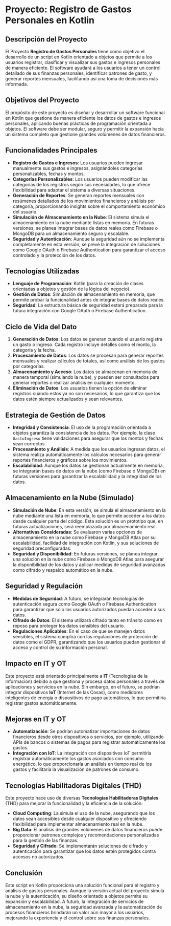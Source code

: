 # Proyecto: Registro de Gastos Personales en Kotlin

## Descripción del Proyecto
El Proyecto **Registro de Gastos Personales** tiene como objetivo el desarrollo de un script en Kotlin orientado a objetos que permite a los usuarios registrar, clasificar y visualizar sus gastos e ingresos personales de manera eficiente. El software ayudará a los usuarios a tener un control detallado de sus finanzas personales, identificar patrones de gasto, y generar reportes mensuales, facilitando así una toma de decisiones más informada.

## Objetivos del Proyecto
El propósito de este proyecto es diseñar y desarrollar un software funcional en Kotlin que gestione de manera eficiente los datos de gastos e ingresos personales, aplicando buenas prácticas de programación orientada a objetos. El software debe ser modular, seguro y permitir la expansión hacia un sistema completo que gestione grandes volúmenes de datos financieros.

## Funcionalidades Principales
- **Registro de Gastos e Ingresos**: Los usuarios pueden ingresar manualmente sus gastos e ingresos, asignándoles categorías personalizables, fechas y montos.
- **Categorías Personalizables**: Los usuarios pueden modificar las categorías de los registros según sus necesidades, lo que ofrece flexibilidad para adaptar el sistema a diversas situaciones.
- **Generación de Reportes**: Se generan reportes mensuales con resúmenes detallados de los movimientos financieros y análisis por categoría, proporcionando insights sobre el comportamiento económico del usuario.
- **Simulación de Almacenamiento en la Nube**: El sistema simula el almacenamiento en la nube mediante listas en memoria. En futuras versiones, se planea integrar bases de datos reales como Firebase o MongoDB para un almacenamiento seguro y escalable.
- **Seguridad y Autenticación**: Aunque la seguridad aún no se implementa completamente en esta versión, se prevé la integración de soluciones como Google OAuth o Firebase Authentication para garantizar el acceso controlado y la protección de los datos.

## Tecnologías Utilizadas
- **Lenguaje de Programación**: Kotlin (para la creación de clases orientadas a objetos y gestión de la lógica del negocio).
- **Gestión de Datos**: Simulación de almacenamiento en memoria, que permite probar la funcionalidad antes de integrar bases de datos reales.
- **Seguridad**: La estructura básica de seguridad estará preparada para la futura integración con Google OAuth o Firebase Authentication.

## Ciclo de Vida del Dato
1. **Generación de Datos**: Los datos se generan cuando el usuario registra un gasto o ingreso. Cada registro incluye detalles como el monto, la categoría y la fecha.
2. **Procesamiento de Datos**: Los datos se procesan para generar reportes mensuales y realizar cálculos de totales, así como análisis de los gastos por categorías.
3. **Almacenamiento y Acceso**: Los datos se almacenan en memoria de manera temporal (simulando la nube), y pueden ser consultados para generar reportes o realizar análisis en cualquier momento.
4. **Eliminación de Datos**: Los usuarios tienen la opción de eliminar registros cuando estos ya no son necesarios, lo que garantiza que los datos estén siempre actualizados y sean relevantes.

## Estrategia de Gestión de Datos
- **Integridad y Consistencia**: El uso de la programación orientada a objetos garantiza la consistencia de los datos. Por ejemplo, la clase `GastoIngreso` tiene validaciones para asegurar que los montos y fechas sean correctos.
- **Procesamiento y Análisis**: A medida que los usuarios ingresan datos, el sistema realiza automáticamente los cálculos necesarios para generar reportes financieros y gráficos sobre los movimientos.
- **Escalabilidad**: Aunque los datos se gestionan actualmente en memoria, se integrarán bases de datos en la nube (como Firebase o MongoDB) en futuras versiones para garantizar la escalabilidad y la integridad de los datos.

## Almacenamiento en la Nube (Simulado)
- **Simulación de Nube**: En esta versión, se simula el almacenamiento en la nube mediante una lista en memoria, lo que permite acceder a los datos desde cualquier parte del código. Esta solución es un prototipo que, en futuras actualizaciones, será reemplazada por almacenamiento real.
- **Alternativas Consideradas**: Se evaluaron varias opciones de almacenamiento en la nube como Firebase y MongoDB Atlas por su escalabilidad, facilidad de integración con Kotlin, y sus soluciones de seguridad preconfiguradas.
- **Seguridad y Disponibilidad**: En futuras versiones, se planea integrar una solución en la nube como Firebase o MongoDB Atlas para asegurar la disponibilidad de los datos y aplicar medidas de seguridad avanzadas como cifrado y respaldo automático en la nube.

## Seguridad y Regulación
- **Medidas de Seguridad**: A futuro, se integrarán tecnologías de autenticación segura como Google OAuth o Firebase Authentication para garantizar que solo los usuarios autorizados puedan acceder a sus datos.
- **Cifrado de Datos**: El sistema utilizará cifrado tanto en tránsito como en reposo para proteger los datos sensibles del usuario.
- **Regulaciones Aplicables**: En el caso de que se manejen datos sensibles, el sistema cumplirá con las regulaciones de protección de datos como el GDPR, garantizando que los usuarios puedan gestionar el acceso y control de su información personal.

## Impacto en IT y OT
Este proyecto está orientado principalmente a **IT** (Tecnologías de la Información) debido a que gestiona y procesa datos personales a través de aplicaciones y servicios en la nube. Sin embargo, en el futuro, se podrían integrar dispositivos **IoT** (Internet de las Cosas), como medidores inteligentes de energía o dispositivos de pago automáticos, lo que permitiría registrar gastos automáticamente.

## Mejoras en IT y OT
- **Automatización**: Se podrían automatizar importaciones de datos financieros desde otros dispositivos o servicios, por ejemplo, utilizando APIs de bancos o sistemas de pagos para registrar automáticamente los gastos.
- **Integración con IoT**: La integración con dispositivos IoT permitiría registrar automáticamente los gastos asociados con consumo energético, lo que proporcionaría un análisis en tiempo real de los gastos y facilitaría la visualización de patrones de consumo.

## Tecnologías Habilitadoras Digitales (THD)
Este proyecto hace uso de diversas **Tecnologías Habilitadoras Digitales** (THD) para mejorar la funcionalidad y la eficiencia de la solución:
- **Cloud Computing**: La simula el uso de la nube, asegurando que los datos sean accesibles desde cualquier dispositivo y ofreciendo flexibilidad para implementar almacenamiento real en la nube.
- **Big Data**: El análisis de grandes volúmenes de datos financieros puede proporcionar patrones complejos y recomendaciones personalizadas para la gestión de las finanzas.
- **Seguridad y Cifrado**: Se implementarán soluciones de cifrado y autenticación para garantizar que los datos estén protegidos contra accesos no autorizados.

## Conclusión
Este script en Kotlin proporciona una solución funcional para el registro y análisis de gastos personales. Aunque la versión actual del proyecto simula la nube y la autenticación, su diseño orientado a objetos permite su expansión y escalabilidad. A futuro, la integración de servicios de almacenamiento en la nube, la seguridad avanzada y la automatización de procesos financieros brindarán un valor aún mayor a los usuarios, mejorando la experiencia y el control sobre sus finanzas personales.
